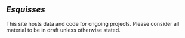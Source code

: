 ## _Esquisses_

This site hosts data and code for ongoing projects. Please consider all material to be in draft unless otherwise stated.

